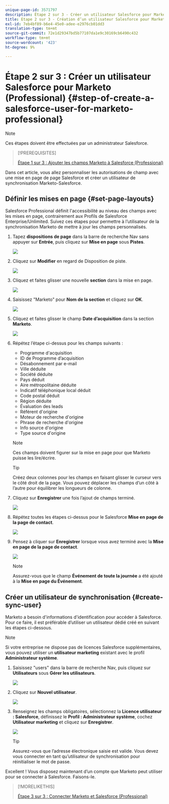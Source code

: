 ```yaml
---
unique-page-id: 3571797
description: Étape 2 sur 3 - Créer un utilisateur Salesforce pour Marketo (Professional) - Marketo Docs - Documentation sur les produits
title: Etape 2 sur 3 - Création d’un utilisateur Salesforce pour Marketo (Professional)
exl-id: 7eb4bf89-b6e4-45e0-adee-e2976cb01dd3
translation-type: tm+mt
source-git-commit: 72e1d29347bd5b77107da1e9c30169cb6490c432
workflow-type: tm+mt
source-wordcount: '423'
ht-degree: 9%

---
```


# Étape 2 sur 3 : Créer un utilisateur Salesforce pour Marketo (Professional) {#step-of-create-a-salesforce-user-for-marketo-professional}

>[!NOTE]
>
>Ces étapes doivent être effectuées par un administrateur Salesforce.

>[!PREREQUISITES]
>
>[Étape 1 sur 3 : Ajouter les champs Marketo à Salesforce (Professional)](/help/marketo/product-docs/crm-sync/salesforce-sync/setup/professional-edition/step-1-of-3-add-marketo-fields-to-salesforce-professional.md)

Dans cet article, vous allez personnaliser les autorisations de champ avec une mise en page de page Salesforce et créer un utilisateur de synchronisation Marketo-Salesforce.

## Définir les mises en page {#set-page-layouts}

Salesforce Professional définit l&#39;accessibilité au niveau des champs avec les mises en page, contrairement aux Profils de Salesforce Enterprise/Unlimited. Suivez ces étapes pour permettre à l’utilisateur de la synchronisation Marketo de mettre à jour les champs personnalisés.

1. Tapez **dispositions de page** dans la barre de recherche Nav sans appuyer sur **Entrée**, puis cliquez sur **Mise en page** sous **Pistes**.

   ![](assets/image2016-2-26-12-3a58-3a32.png)

1. Cliquez sur **Modifier** en regard de Disposition de piste.

   ![](assets/image2016-2-26-13-3a2-3a46.png)

1. Cliquez et faites glisser une nouvelle **section** dans la mise en page.

   ![](assets/image2014-12-9-12-3a56-3a40.png)

1. Saisissez &quot;Marketo&quot; pour **Nom de la section** et cliquez sur **OK**.

   ![](assets/image2014-12-9-12-3a56-3a52.png)

1. Cliquez et faites glisser le champ **Date d’acquisition** dans la section **Marketo**.

   ![](assets/image2014-12-9-12-3a57-3a0.png)

1. Répétez l’étape ci-dessus pour les champs suivants :

   * Programme d&#39;acquisition
   * ID de Programme d’acquisition
   * Désabonnement par e-mail
   * Ville déduite
   * Société déduite
   * Pays déduit
   * Aire métropolitaine déduite
   * Indicatif téléphonique local déduit
   * Code postal déduit
   * Région déduite
   * Évaluation des leads
   * Référent d&#39;origine
   * Moteur de recherche d&#39;origine
   * Phrase de recherche d&#39;origine
   * Info source d&#39;origine
   * Type source d&#39;origine

   >[!NOTE]
   >
   >Ces champs doivent figurer sur la mise en page pour que Marketo puisse les lire/écrire.

   >[!TIP]
   >
   >Créez deux colonnes pour les champs en faisant glisser le curseur vers le côté droit de la page. Vous pouvez déplacer les champs d’un côté à l’autre pour équilibrer les longueurs de colonne.

1. Cliquez sur **Enregistrer** une fois l’ajout de champs terminé.

   ![](assets/image2014-12-9-12-3a57-3a10.png)

1. Répétez toutes les étapes ci-dessus pour le Salesforce **Mise en page de la page de contact**.

   ![](assets/image2016-2-26-13-3a10-3a1.png)

1. Pensez à cliquer sur **Enregistrer** lorsque vous avez terminé avec la **Mise en page de la page de contact**.

   ![](assets/image2014-12-9-12-3a57-3a30.png)

   >[!NOTE]
   >
   >Assurez-vous que le champ **Événement de toute la journée** a été ajouté à la **Mise en page du Événement**.

## Créer un utilisateur de synchronisation {#create-sync-user}

Marketo a besoin d&#39;informations d&#39;identification pour accéder à Salesforce. Pour ce faire, il est préférable d’utiliser un utilisateur dédié créé en suivant les étapes ci-dessous.

>[!NOTE]
>
>Si votre entreprise ne dispose pas de licences Salesforce supplémentaires, vous pouvez utiliser un **utilisateur marketing** existant avec le profil **Administrateur système**.

1. Saisissez &quot;users&quot; dans la barre de recherche Nav, puis cliquez sur **Utilisateurs** sous **Gérer les utilisateurs**.

   ![](assets/image2014-12-9-12-3a57-3a42.png)

1. Cliquez sur **Nouvel utilisateur**.

   ![](assets/image2014-12-9-12-3a58-3a1.png)

1. Renseignez les champs obligatoires, sélectionnez la **Licence utilisateur : Salesforce**, définissez le **Profil : Administrateur système**, cochez **Utilisateur marketing** et cliquez sur **Enregistrer**.

   ![](assets/image2014-12-9-12-3a58-3a11.png)

   >[!TIP]
   >
   >Assurez-vous que l’adresse électronique saisie est valide. Vous devez vous connecter en tant qu’utilisateur de synchronisation pour réinitialiser le mot de passe.

Excellent ! Vous disposez maintenant d’un compte que Marketo peut utiliser pour se connecter à Salesforce. Faisons-le.

>[!MORELIKETHIS]
>
>[Étape 3 sur 3 : Connecter Marketo et Salesforce (Professional)](/help/marketo/product-docs/crm-sync/salesforce-sync/setup/professional-edition/step-3-of-3-connect-marketo-and-salesforce-professional.md)
